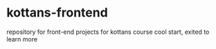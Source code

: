 # kottans-frontend
repository for front-end projects for kottans course
cool start, exited to learn more
